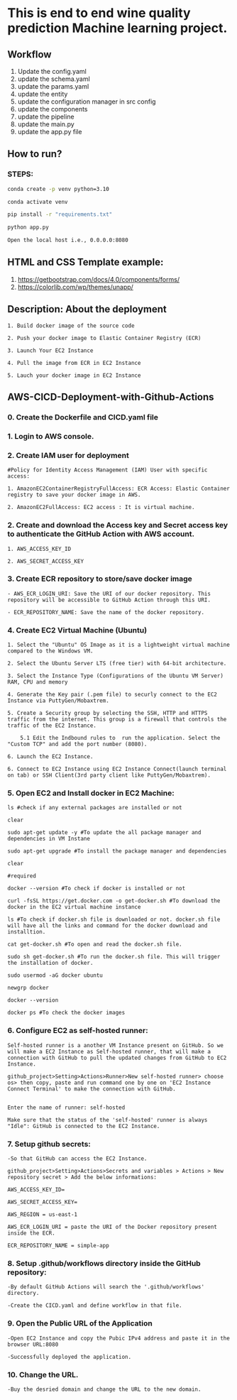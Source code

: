 # This is end to end wine quality prediction Machine learning project.

## Workflow

1. Update the config.yaml  
2. update the schema.yaml 
3. update the params.yaml 
4. update the entity 
5. update the configuration manager in src config
6. update the components
7. update the pipeline 
8. update the main.py
9. update the app.py file


## How to run?

### STEPS:

```bash
conda create -p venv python=3.10
```

```bash
conda activate venv
```

```bash
pip install -r "requirements.txt"
```

```bash
python app.py
```

```bash
Open the local host i.e., 0.0.0.0:8080
```

## HTML and CSS Template example:
1. https://getbootstrap.com/docs/4.0/components/forms/
2. https://colorlib.com/wp/themes/unapp/



## Description: About the deployment

	1. Build docker image of the source code

	2. Push your docker image to Elastic Container Registry (ECR) 

	3. Launch Your EC2 Instance

	4. Pull the image from ECR in EC2 Instance

	5. Lauch your docker image in EC2 Instance


## AWS-CICD-Deployment-with-Github-Actions

### 0. Create the Dockerfile and CICD.yaml file

### 1. Login to AWS console.

### 2. Create IAM user for deployment

	#Policy for Identity Access Management (IAM) User with specific access:

	1. AmazonEC2ContainerRegistryFullAccess: ECR Access: Elastic Container registry to save your docker image in AWS.

	2. AmazonEC2FullAccess: EC2 access : It is virtual machine.


### 2. Create and download the Access key and Secret access key to authenticate the GitHub Action with AWS account.

    1. AWS_ACCESS_KEY_ID

    2. AWS_SECRET_ACCESS_KEY


### 3. Create ECR repository to store/save docker image

    - AWS_ECR_LOGIN_URI: Save the URI of our docker repository. This repository will be accessible to GitHub Action through this URI.

    - ECR_REPOSITORY_NAME: Save the name of the docker repository.



### 4. Create EC2 Virtual Machine (Ubuntu) 

	1. Select the "Ubuntu" OS Image as it is a lightweight virtual machine compared to the Windows VM.

	2. Select the Ubuntu Server LTS (free tier) with 64-bit architecture. 

	3. Select the Instance Type (Configurations of the Ubuntu VM Server) RAM, CPU and memory

	4. Generate the Key pair (.pem file) to securly connect to the EC2 Instance via PuttyGen/Mobaxtrem.

	5. Create a Security group by selecting the SSH, HTTP and HTTPS traffic from the internet. This group is a firewall that controls the traffic of the EC2 Instance.

        5.1 Edit the Indbound rules to  run the application. Select the "Custom TCP" and add the port number (8080).

	6. Launch the EC2 Instance.

    6. Connect to EC2 Instance using EC2 Instance Connect(launch terminal on tab) or SSH Client(3rd party client like PuttyGen/Mobaxtrem).
 
 

### 5. Open EC2 and Install docker in EC2 Machine:
	 
    ls #check if any external packages are installed or not

    clear 

	sudo apt-get update -y #To update the all package manager and dependencies in VM Instane

	sudo apt-get upgrade #To install the package manager and dependencies

    clear
	
	#required

    docker --version #To check if docker is installed or not

	curl -fsSL https://get.docker.com -o get-docker.sh #To download the docker in the EC2 virtual machine instance

    ls #To check if docker.sh file is downloaded or not. docker.sh file will have all the links and command for the docker download and installtion.

    cat get-docker.sh #To open and read the docker.sh file.

	sudo sh get-docker.sh #To run the docker.sh file. This will trigger the installation of docker.

	sudo usermod -aG docker ubuntu

	newgrp docker
	
    docker --version 

    docker ps #To check the docker images 



### 6. Configure EC2 as self-hosted runner:

    Self-hosted runner is a another VM Instance present on GitHub. So we will make a EC2 Instance as Self-hosted runner, that will make a connection with GitHub to pull the updated changes from GitHub to EC2 Instance.

    github_project>Setting>Actions>Runner>New self-hosted runner> choose os> then copy, paste and run command one by one on 'EC2 Instance Connect Terminal' to make the connection with GitHub.

    
    Enter the name of runner: self-hosted
    
    Make sure that the status of the 'self-hosted' runner is always "Idle": GitHub is connected to the EC2 Instance.



### 7. Setup github secrets:

    -So that GitHub can access the EC2 Instance.

    github_project>Setting>Actions>Secrets and variables > Actions > New repository secret > Add the below informations:
 
    AWS_ACCESS_KEY_ID=

    AWS_SECRET_ACCESS_KEY=

    AWS_REGION = us-east-1

    AWS_ECR_LOGIN_URI = paste the URI of the Docker repository present inside the ECR.

    ECR_REPOSITORY_NAME = simple-app



### 8. Setup .github/workflows directory inside the GitHub repository:

    -By default GitHub Actions will search the '.github/workflows' directory.

    -Create the CICD.yaml and define workflow in that file.


### 9. Open the Public URL of the Application

    -Open EC2 Instance and copy the Pubic IPv4 address and paste it in the browser URL:8080

    -Successfully deployed the application.


### 10. Change the URL.

    -Buy the desried domain and change the URL to the new domain.